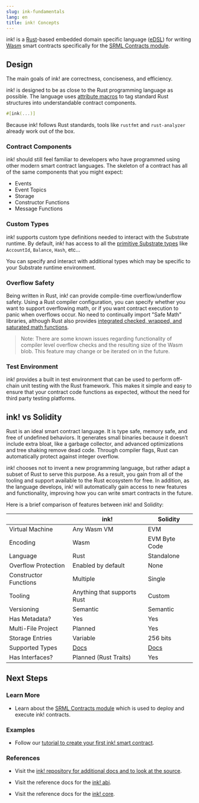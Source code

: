 ```yaml
---
slug: ink-fundamentals
lang: en
title: ink! Concepts
---
```


ink! is a [Rust](https://www.rust-lang.org/)-based embedded domain specific language
([eDSL](https://wiki.haskell.org/Embedded_domain_specific_language)) for writing
[Wasm](https://webassembly.org/) smart contracts specifically for the [SRML Contracts
module](conceptual/runtime/contracts/contracts_module.md).

## Design

The main goals of ink! are correctness, conciseness, and efficiency.

ink! is designed to be as close to the Rust programming language as possible. The language uses
[attribute macros](https://doc.rust-lang.org/reference/procedural-macros.html#attribute-macros) to
tag standard Rust structures into understandable contract components.

```rust
#[ink(...)]
```

Because ink! follows Rust standards, tools like `rustfmt` and `rust-analyzer` already work out of
the box.

### Contract Components

ink! should still feel familiar to developers who have programmed using other modern smart contract
languages. The skeleton of a contract has all of the same components that you might expect:

  * Events
  * Event Topics
  * Storage
  * Constructor Functions
  * Message Functions

### Custom Types

ink! supports custom type definitions needed to interact with the Substrate runtime. By default,
ink! has access to all the [primitive Substrate types](conceptual/runtime/primitives.md) like
`AccountId`, `Balance`, `Hash`, etc...

You can specify and interact with additional types which may be specific to your Substrate runtime
environment.

### Overflow Safety

Being written in Rust, ink! can provide compile-time overflow/underflow safety. Using a Rust
compiler configuration, you can specify whether you want to support overflowing math, or if you want
contract execution to panic when overflows occur. No need to continually import "Safe Math"
libraries, although Rust also provides [integrated checked, wrapped, and saturated math
functions](https://doc.rust-lang.org/std/primitive.u32.html).

> Note: There are some known issues regarding functionality of compiler level overflow checks and
> the resulting size of the Wasm blob. This feature may change or be iterated on in the future.

### Test Environment

ink! provides a built in test environment that can be used to perform off-chain unit testing with
the Rust framework. This makes it simple and easy to ensure that your contract code functions as
expected, without the need for third party testing platforms.

## ink! vs Solidity

Rust is an ideal smart contract language. It is type safe, memory safe, and free of undefined
behaviors. It generates small binaries because it doesn’t include extra bloat, like a garbage
collector, and advanced optimizations and tree shaking remove dead code. Through compiler flags,
Rust can automatically protect against integer overflow.

ink! chooses not to invent a new programming language, but rather adapt a subset of Rust to serve
this purpose. As a result, you gain from all of the tooling and support available to the Rust
ecosystem for free. In addition, as the language develops, ink! will automatically gain access to
new features and functionality, improving how you can write smart contracts in the future.

Here is a brief comparison of features between ink! and Solidity:

|   | ink! | Solidity |
|---|------|----------|
| Virtual Machine | Any Wasm VM | EVM |
| Encoding | Wasm | EVM Byte Code |
| Language | Rust | Standalone |
| Overflow Protection | Enabled by default | None |
| Constructor Functions | Multiple | Single |
| Tooling | Anything that supports Rust | Custom |
| Versioning | Semantic | Semantic |
| Has Metadata? | Yes | Yes |
| Multi-File Project | Planned | Yes |
| Storage Entries | Variable | 256 bits |
| Supported Types | [Docs](conceptual/core/codec.md) | [Docs](https://solidity.readthedocs.io/en/latest/types.html) |
| Has Interfaces? | Planned (Rust Traits) | Yes |

## Next Steps

### Learn More

- Learn about the [SRML Contracts module](conceptual/runtime/contracts/contracts_module.md) which is
  used to deploy and execute ink! contracts.

### Examples

- Follow our [tutorial to create your first ink! smart
  contract](https://substrate.dev/substrate-contracts-workshop/).

### References

- Visit the [ink! repository for additional docs and to look at the
  source](https://github.com/paritytech/ink).

- Visit the reference docs for the [ink! abi](https://paritytech.github.io/ink/ink_abi/).

- Visit the reference docs for the [ink! core](https://paritytech.github.io/ink/ink_core/).

